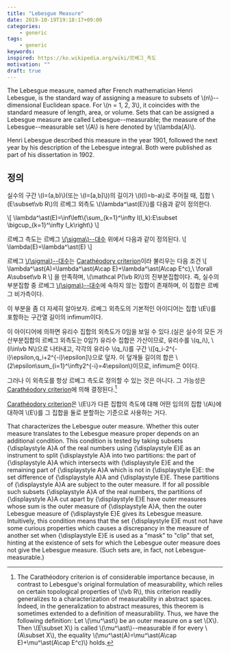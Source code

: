 ```yaml
---
title: "Lebesgue Measure"
date: 2019-10-19T19:18:17+09:00
categories:
    - generic
tags:
    - generic
keywords:
inspired: https://ko.wikipedia.org/wiki/르베그_측도
motivation: ""
draft: true
---
```


The Lebesgue measure, named after French mathematician Henri Lebesgue, is the standard way of assigning a measure to subsets of \\(n\\)--dimensional Euclidean space. For \\(n = 1, 2,  3\\), it coincides with the standard measure of length, area, or volume.
Sets that can be assigned a Lebesgue measure are called Lebesgue--measurable; the measure of the Lebesgue--measurable set \\(A\\) is here denoted by \\(\lambda(A)\\).

Henri Lebesgue described this measure in the year 1901, followed the next year by his description of the Lebesgue integral. Both were published as part of his dissertation in 1902.

## 정의

실수의 구간 \\(I=(a,b)\\)(또는 \\(I=[a,b]\\))의 길이가 \\(l(I)=b-a\\)로 주어질 때, 집합 \\(E\subset\vb R\\)의 르베그 외측도 \\(\lambda^\ast(E)\\)를 다음과 같이 정의한다.

\\[
\lambda^\ast(E)=\inf\left\\{\sum\_{k=1}^\infty l(I\_k):E\subset \bigcup\_{k=1}^\infty I\_k\right\\}
\\]

르베그 측도는 르베그 [\\(\sigma\\)--대수](https://en.wikipedia.org/wiki/Sigma-algebra) 위에서 다음과 같이 정의된다.
\\[
\lambda(E)=\lambda^\ast(E)
\\]

르베그 [\\(\sigma\\)--대수](https://en.wikipedia.org/wiki/Sigma-algebra)는 [Carathéodory criterion](https://en.wikipedia.org/wiki/Carath%C3%A9odory%27s_criterion)이라 불리우는 다음 조건
\\[
\lambda^\ast(A)=\lambda^\ast(A\cap E)+\lambda^\ast(A\cap E^c),\ \forall A\subset\vb R
\\]
을 만족하며, \\(\mathcal P(\vb R)\\)의 진부분집합이다.
즉, 실수의 부분집합 중 르베그 [\\(\sigma\\)--대수](https://en.wikipedia.org/wiki/Sigma-algebra)에 속하지 않는 집합이 존재하며, 이 집합은 르베그 비가측이다.

이 부분을 좀 더 자세히 알아보자.
르베그 외측도의 기본적인 아이디어는 집합 \\(E\\)를 포함하는 구간열 길이의 infimum이다.

이 아이디어에 의하면 유리수 집합의 외측도가 0임을 보일 수 있다.(실은 실수의 모든 가산부분집합의 르베그 외측도는 0임?)
유리수 집합은 가산이므로, 유리수를 \\(q\_i\\), \\(i\in\vb N\\)으로 나타내고, 각각의 유리수 \\(q\_i\\)를 구간 \\([q\_i-2^{-i}\epsilon,q\_i+2^{-i}\epsilon]\\)으로 덮자.
이 덮개들 길이의 합은 \\(2\epsilon\sum\_{i=1}^\infty2^{-i}=4\epsilon\\)이므로, infimum은 0이다.

그러나 이 외측도를 항상 르베그 측도로 정의할 수 있는 것은 아니다.
그 가능성은 [Carathéodory criterion](https://en.wikipedia.org/wiki/Carath%C3%A9odory%27s_criterion)에 의해 결정된다.[^lbg1]

[^lbg1]: The Carathéodory criterion is of considerable importance because, in contrast to Lebesgue's original formulation of measurability, which relies on certain topological properties of \\(\vb R\\), this criterion readily generalizes to a characterization of measurability in abstract spaces. Indeed, in the generalization to abstract measures, this theorem is sometimes extended to a definition of measurability. Thus, we have the following definition: Let \\(\mu^\ast\\) be an outer measure on a set \\(X\\). Then \\(E\subset X\\) is called \\(\mu^\ast\\)--measurable if for every \\(A\subset X\\), the equality \\(\mu^\ast(A)=\mu^\ast(A\cap E)+\mu^\ast(A\cap E^c)\\) holds.







[Carathéodory criterion](https://en.wikipedia.org/wiki/Carath%C3%A9odory%27s_criterion)은 \\(E\\)가 다른 집합의 측도에 대해 어떤
임의의 집합 \\(A\\)에 대하여 \\(E\\)를 그 집합을 둘로 분할하는 기준으로 사용하는 거다.



That characterizes the Lebesgue outer measure. Whether this outer measure translates to the Lebesgue measure proper depends on an additional condition. This condition is tested by taking subsets {\displaystyle A}A of the real numbers using {\displaystyle E}E as an instrument to split {\displaystyle A}A into two partitions: the part of {\displaystyle A}A which intersects with {\displaystyle E}E and the remaining part of {\displaystyle A}A which is not in {\displaystyle E}E: the set difference of {\displaystyle A}A and {\displaystyle E}E. These partitions of {\displaystyle A}A are subject to the outer measure. If for all possible such subsets {\displaystyle A}A of the real numbers, the partitions of {\displaystyle A}A cut apart by {\displaystyle E}E have outer measures whose sum is the outer measure of {\displaystyle A}A, then the outer Lebesgue measure of {\displaystyle E}E gives its Lebesgue measure. Intuitively, this condition means that the set {\displaystyle E}E must not have some curious properties which causes a discrepancy in the measure of another set when {\displaystyle E}E is used as a "mask" to "clip" that set, hinting at the existence of sets for which the Lebesgue outer measure does not give the Lebesgue measure. (Such sets are, in fact, not Lebesgue-measurable.)